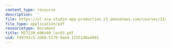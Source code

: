 ```yaml
---
content_type: resource
description: ''
file: https://ol-ocw-studio-app-production.s3.amazonaws.com/courses/21m-606-introduction-to-stagecraft-spring-2009/f49793c53d6851709ae411551d0ad403_MIT21M_606s09_lec03.pdf
file_type: application/pdf
resourcetype: Document
title: MIT21M_606s09_lec03.pdf
uid: f49793c5-3d68-5170-9ae4-11551d0ad403
---
```

